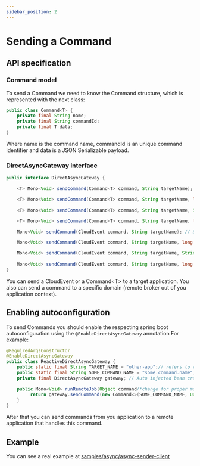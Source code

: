 ```yaml
---
sidebar_position: 2
---
```


# Sending a Command

## API specification

### Command model

To send a Command we need to know the Command structure, which is represented with the next class:

```java
public class Command<T> {
    private final String name;
    private final String commandId;
    private final T data;
}
```

Where name is the command name, commandId is an unique command identifier and data is a JSON Serializable payload.

### DirectAsyncGateway interface

```java
public interface DirectAsyncGateway {

    <T> Mono<Void> sendCommand(Command<T> command, String targetName); 

    <T> Mono<Void> sendCommand(Command<T> command, String targetName, long delayMillis);    

    <T> Mono<Void> sendCommand(Command<T> command, String targetName, String domain); // Send to specific domain

    <T> Mono<Void> sendCommand(Command<T> command, String targetName, long delayMillis, String domain); // Send to specific domain with delay

    Mono<Void> sendCommand(CloudEvent command, String targetName); // Send with CloudEvent format

    Mono<Void> sendCommand(CloudEvent command, String targetName, long delayMillis); // Send with CloudEvent format and delay

    Mono<Void> sendCommand(CloudEvent command, String targetName, String domain); // Send with CloudEvent format to specific domain
    
    Mono<Void> sendCommand(CloudEvent command, String targetName, long delayMillis, String domain);
}
```

You can send a CloudEvent or a Command\<T> to a target application. You also can send a command to a specific domain
(remote broker out of you application context).

## Enabling autoconfiguration

To send Commands you should enable the respecting spring boot autoconfiguration using the `@EnableDirectAsyncGateway` annotation
For example:

```java
@RequiredArgsConstructor
@EnableDirectAsyncGateway
public class ReactiveDirectAsyncGateway {
    public static final String TARGET_NAME = "other-app";// refers to remote spring.application.name property
    public static final String SOME_COMMAND_NAME = "some.command.name";
    private final DirectAsyncGateway gateway; // Auto injected bean created by the @EnableDirectAsyncGateway annotation

    public Mono<Void> runRemoteJob(Object command/*change for proper model*/)  {
         return gateway.sendCommand(new Command<>(SOME_COMMAND_NAME, UUID.randomUUID().toString(), command), TARGET_NAME);
    }
}
```

After that you can send commands from you application to a remote application that handles this command.

## Example

You can see a real example at [samples/async/async-sender-client](https://github.com/reactive-commons/reactive-commons-java/tree/master/samples/async/async-sender-client)